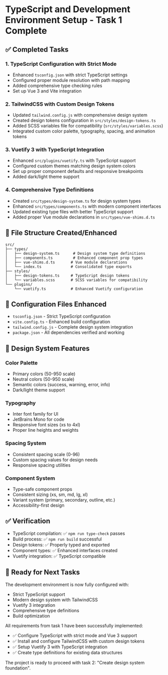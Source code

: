 # TypeScript and Development Environment Setup - Task 1 Complete

## ✅ Completed Tasks

### 1. TypeScript Configuration with Strict Mode
- Enhanced `tsconfig.json` with strict TypeScript settings
- Configured proper module resolution with path mapping
- Added comprehensive type checking rules
- Set up Vue 3 and Vite integration

### 2. TailwindCSS with Custom Design Tokens
- Updated `tailwind.config.js` with comprehensive design system
- Created design tokens configuration in `src/styles/design-tokens.ts`
- Added SCSS variables file for compatibility (`src/styles/variables.scss`)
- Integrated custom color palette, typography, spacing, and animation tokens

### 3. Vuetify 3 with TypeScript Integration
- Enhanced `src/plugins/vuetify.ts` with TypeScript support
- Configured custom themes matching design system colors
- Set up proper component defaults and responsive breakpoints
- Added dark/light theme support

### 4. Comprehensive Type Definitions
- Created `src/types/design-system.ts` for design system types
- Enhanced `src/types/components.ts` with modern component interfaces
- Updated existing type files with better TypeScript support
- Added proper Vue module declarations in `src/types/vue-shims.d.ts`

## 📁 File Structure Created/Enhanced

```
src/
├── types/
│   ├── design-system.ts      # Design system type definitions
│   ├── components.ts         # Enhanced component prop types
│   ├── vue-shims.d.ts       # Vue module declarations
│   └── index.ts             # Consolidated type exports
├── styles/
│   ├── design-tokens.ts     # TypeScript design tokens
│   └── variables.scss       # SCSS variables for compatibility
└── plugins/
    └── vuetify.ts           # Enhanced Vuetify configuration
```

## 🔧 Configuration Files Enhanced

- `tsconfig.json` - Strict TypeScript configuration
- `vite.config.ts` - Enhanced build configuration
- `tailwind.config.js` - Complete design system integration
- `package.json` - All dependencies verified and working

## 🎨 Design System Features

### Color Palette
- Primary colors (50-950 scale)
- Neutral colors (50-950 scale)  
- Semantic colors (success, warning, error, info)
- Dark/light theme support

### Typography
- Inter font family for UI
- JetBrains Mono for code
- Responsive font sizes (xs to 4xl)
- Proper line heights and weights

### Spacing System
- Consistent spacing scale (0-96)
- Custom spacing values for design needs
- Responsive spacing utilities

### Component System
- Type-safe component props
- Consistent sizing (xs, sm, md, lg, xl)
- Variant system (primary, secondary, outline, etc.)
- Accessibility-first design

## ✅ Verification

- TypeScript compilation: ✅ `npm run type-check` passes
- Build process: ✅ `npm run build` successful
- Design tokens: ✅ Properly typed and exported
- Component types: ✅ Enhanced interfaces created
- Vuetify integration: ✅ TypeScript compatible

## 🚀 Ready for Next Tasks

The development environment is now fully configured with:
- Strict TypeScript support
- Modern design system with TailwindCSS
- Vuetify 3 integration
- Comprehensive type definitions
- Build optimization

All requirements from task 1 have been successfully implemented:
- ✅ Configure TypeScript with strict mode and Vue 3 support
- ✅ Install and configure TailwindCSS with custom design tokens  
- ✅ Setup Vuetify 3 with TypeScript integration
- ✅ Create type definitions for existing data structures

The project is ready to proceed with task 2: "Create design system foundation".